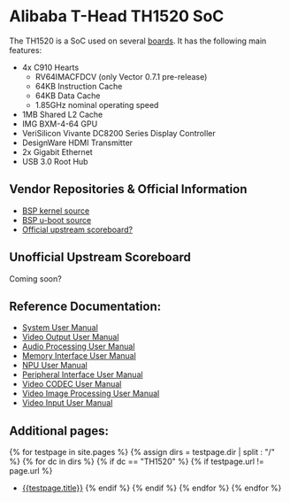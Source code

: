 # Alibaba T-Head TH1520 SoC

The TH1520 is a SoC used on several [boards](/wiki/hardware/TH1520/boards.html). It has the following main features:

- 4x C910 Hearts
  - RV64IMACFDCV (only Vector 0.7.1 pre-release)
  - 64KB Instruction Cache
  - 64KB Data Cache
  - 1.85GHz nominal operating speed
- 1MB Shared L2 Cache
- IMG BXM-4-64 GPU
- VeriSilicon Vivante DC8200 Series Display Controller
- DesignWare HDMI Transmitter
- 2x Gigabit Ethernet
- USB 3.0 Root Hub

## Vendor Repositories & Official Information

- [BSP kernel source](https://github.com/revyos/th1520-linux-kernel)
- [BSP u-boot source](https://github.com/revyos/thead-u-boot)
- [Official upstream scoreboard?](https://docs.google.com/spreadsheets/d/1WzTS8zJ9ZbmBz3CO-ApQPiAtg7gl_wJT2prRZQXDlqQ/edit?gid=0#gid=0)

## Unofficial Upstream Scoreboard

Coming soon?

## Reference Documentation:

- [System User Manual](https://objects.workswithriscv.guide/th1520-docs/TH1520%20System%20User%20Manual.pdf)
- [Video Output User Manual](https://objects.workswithriscv.guide/th1520-docs/TH1520%20Video%20Output%20User%20Manual.pdf)
- [Audio Processing User Manual](https://objects.workswithriscv.guide/th1520-docs/TH1520%20Audio%20%20Processing%20User%20Manual.pdf)
- [Memory Interface User Manual](https://objects.workswithriscv.guide/th1520-docs/TH1520%20Memory%20Interface%20User%20Manual.pdf)
- [NPU User Manual](https://objects.workswithriscv.guide/th1520-docs/TH1520%20NPU%20User%20Manual.pdf)
- [Peripheral Interface User Manual](https://objects.workswithriscv.guide/th1520-docs/TH1520%20Peripheral%20Interface%20User%20Manual.pdf)
- [Video CODEC User Manual](https://objects.workswithriscv.guide/th1520-docs/TH1520%20Video%20CODEC%20User%20Manual.pdf)
- [Video Image Processing User Manual](https://objects.workswithriscv.guide/th1520-docs/TH1520%20Video%20Image%20Processing%20User%20Manual.pdf)
- [Video Input User Manual](https://objects.workswithriscv.guide/th1520-docs/TH1520%20Video%20Input%20User%20Manual.pdf)

## Additional pages:

{% for testpage in site.pages %}
{% assign dirs = testpage.dir | split : "/"  %}
{% for dc in dirs %}
{% if dc == "TH1520" %}
{% if testpage.url != page.url %}
* [{{testpage.title}}]({{testpage.url}})
{% endif %}
{% endif %}
{% endfor %}
{% endfor %}